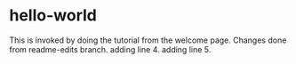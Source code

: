 # hello-world
This is invoked by doing the tutorial from the welcome page.
Changes done from readme-edits branch.
adding line 4.
adding line 5.
